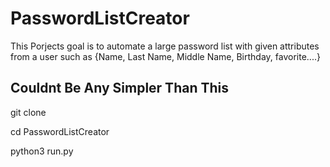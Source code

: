 # PasswordListCreator
This Porjects goal is to automate a large password list with given attributes from a user such as {Name, Last Name, Middle Name, Birthday, favorite....}

## Couldnt Be Any Simpler Than This

git clone

cd PasswordListCreator

python3 run.py
